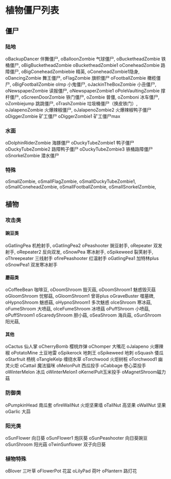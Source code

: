 # 植物僵尸列表

## 僵尸

### 陆地

oBackupDancer 伴舞僵尸,
oBalloonZombie 气球僵尸,
oBucketheadZombie 铁桶僵尸,
oBigBucketheadZombie
oBucketheadZombie1
oConeheadZombie 路障僵尸,
oBigConeheadZombiebie 精英,
oConeheadZombie1隐身,
oDancingZombie 舞王僵尸,
oFlagZombie 旗帜僵尸
oFootballZombie 橄榄僵尸,
 oBigFootballZombie
oImp 小鬼僵尸,
oJackinTheBoxZombie 小丑僵尸,
oNewspaperZombie 读报僵尸,
oNewspaperZombie1
oPoleVaultingZombie 撑杆僵尸,
oScreenDoorZombie 铁门僵尸,
oZombie 普僵,
oZomboni 冰车僵尸,
oZombiejump 跳跳僵尸,
oTrashZombie 垃圾桶僵尸（换皮铁门）,
oJalapenoZombie 火爆辣椒僵尸,
oJalapenoZombie2 火爆辣椒鸭子僵尸
oDiggerZombie 矿工僵尸
oDiggerZombie1 矿工僵尸max

### 水面

oDolphinRiderZombie 海豚僵尸
oDuckyTubeZombie1 鸭子僵尸
oDuckyTubeZombie2 路障鸭子僵尸
oDuckyTubeZombie3 铁桶路障僵尸
oSnorkelZombie 潜水僵尸

### 特殊

oSmallZombie,
oSmallFlagZombie,
oSmallDuckyTubeZombie1,
oSmallConeheadZombie,
oSmallFootballZombie,
oSmallSnorkelZombie,

## 植物

### 攻击类

#### 豌豆类

oGatlingPea 机枪射手,
oGatlingPea2
oPeashooter 豌豆射手,
oRepeater 双发射手,
oRepeater2 反向双发,
oSnowPea 寒冰射手,
oSpikeweed 裂荚射手,
oThreepeater 三线射手
ofirePeashooter 红温射手
oGatlingPea1 加特林plus
oSnowPea1 双发寒冰射手

#### 蘑菇类

oCoffeeBean 咖啡豆,
oDoomShroom 毁灭菇,
oDoomShroom1 魅惑毁灭菇
oGloomShroom 忧郁菇,
oGloomShroom1 曾哥plus
oGraveBuster 噬墓碑,
oHypnoShroom 魅惑菇,
oHypnoShroom1 多次魅惑
oIceShroom 寒冰菇,
oFumeShroom 大喷菇,
oIceFumeShroom 冰喷菇
oPuffShroom 小喷菇,
oPuffShroom1
oScaredyShroom 胆小菇,
oSeaShroom 海兵菇,
oSunShroom 阳光菇,

#### 其他

oCactus 仙人掌
oCherryBomb 樱桃炸弹
oChomper 大嘴花
oJalapeno 火爆辣椒
oPotatoMine 土豆地雷
oSpikerock 地刺王
oSpikeweed 地刺
oSquash 倭瓜
oStarfruit 杨桃
oTangleKelp 缠绕水草
oTorchwood 火炬树桩
oTorchwood1 幽灵火炬
oCattail 魔法猫咪
oMelonPult 西瓜投手
oCabbage 卷心菜投手
oWinterMelon 冰瓜
oWinterMelon1
oKernelPult玉米投手
oMagnetShroom磁力菇

### 防御类

oPumpkinHead 南瓜套
ofireWallNut 火炬坚果墙
oTallNut 高坚果
oWallNut 坚果
oGarlic 大蒜

### 阳光类

oSunFlower 向日葵
oSunFlower1 炮灰葵
oSunPeashooter 向日葵豌豆
oSunShroom 阳光菇
oTwinSunflower 双子向日葵

### 植物特殊

oBlover 三叶草
oFlowerPot 花盆
oLilyPad 荷叶
oPlantern 路灯花
